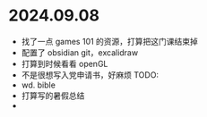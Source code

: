 # 2024.09.08
- 找了一点 games 101 的资源，打算把这门课结束掉
- 配置了 obsidian git，excalidraw
- 打算到时候看看 openGL
- 不是很想写入党申请书，好麻烦
TODO:
- wd. bible
- 打算写的暑假总结
- 